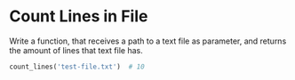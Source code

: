 # Count Lines in File

Write a function, that receives a path to a text file as parameter, and returns the amount of lines that text file has.

```python
count_lines('test-file.txt')  # 10
```